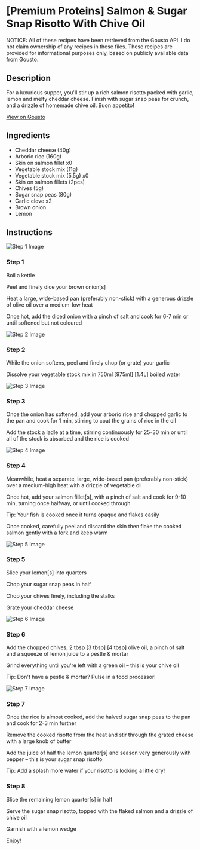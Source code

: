 # [Premium Proteins] Salmon & Sugar Snap Risotto With Chive Oil

NOTICE: All of these recipes have been retrieved from the Gousto API. I do not claim ownership of any recipes in these files. These recipes are provided for informational purposes only, based on publicly available data from Gousto.

## Description

For a luxurious supper, you'll stir up a rich salmon risotto packed with garlic, lemon and melty cheddar cheese. Finish with sugar snap peas for crunch, and a drizzle of homemade chive oil. Buon appetito!

[View on Gousto](https://www.gousto.co.uk/recipes/cookbook/premium-proteins-salmon-sugar-snap-risotto-with-chive-oil)

## Ingredients

- Cheddar cheese (40g)
- Arborio rice (160g)
- Skin on salmon fillet x0
- Vegetable stock mix (11g)
- Vegetable stock mix (5.5g) x0
- Skin on salmon fillets (2pcs)
- Chives (5g)
- Sugar snap peas (80g)
- Garlic clove x2
- Brown onion
- Lemon

## Instructions

![Step 1 Image](https://production-media.gousto.co.uk/cms/recipe-step-image/Step-1-1724395905473-x200.jpg)

### Step 1

Boil a kettle

Peel and finely dice your brown onion[s]

Heat a large, wide-based pan (preferably non-stick) with a generous drizzle of olive oil over a medium-low heat

Once hot, add the diced onion with a pinch of salt and cook for 6-7 min or until softened but not coloured

![Step 2 Image](https://production-media.gousto.co.uk/cms/recipe-step-image/Step-2-1724395909711-x200.jpg)

### Step 2

While the onion softens, peel and finely chop (or grate) your garlic

Dissolve your vegetable stock mix in 750ml <span class="text-purple">[975ml]</span> <span class="text-danger">[1.4L]</span> boiled water

![Step 3 Image](https://production-media.gousto.co.uk/cms/recipe-step-image/Step-3-1724395913786-x200.jpg)

### Step 3

Once the onion has softened, add your arborio rice and chopped garlic to the pan and cook for 1 min, stirring to coat the grains of rice in the oil

Add the stock a ladle at a time, stirring continuously for 25-30 min or until all of the stock is absorbed and the rice is cooked

![Step 4 Image](https://production-media.gousto.co.uk/cms/recipe-step-image/Step-4-1724395919226-x200.jpg)

### Step 4

Meanwhile, heat a separate, large, wide-based pan (preferably non-stick) over a medium-high heat with a drizzle of vegetable oil

Once hot, add your salmon fillet[s], with a pinch of salt and cook for 9-10 min, turning once halfway, or until cooked through

Tip: Your fish is cooked once it turns opaque and flakes easily

Once cooked, carefully peel and discard the skin then flake the cooked salmon gently with a fork and keep warm

![Step 5 Image](https://production-media.gousto.co.uk/cms/recipe-step-image/Step-5-1724395925416-x200.jpg)

### Step 5

Slice your lemon[s] into quarters

Chop your sugar snap peas in half

Chop your chives finely, including the stalks

Grate your cheddar cheese

![Step 6 Image](https://production-media.gousto.co.uk/cms/recipe-step-image/Step-6-1724395928967-x200.jpg)

### Step 6

Add the chopped chives, 2 tbsp <span class="text-purple">[3 tbsp]</span><span class="text-danger"> [4 tbsp]</span> olive oil, a pinch of salt and a squeeze of lemon juice to a pestle & mortar

Grind everything until you're left with a green oil – this is your chive oil

Tip: Don't have a pestle & mortar? Pulse in a food processor!

![Step 7 Image](https://production-media.gousto.co.uk/cms/recipe-step-image/Step-7-1724395932473-x200.jpg)

### Step 7

Once the rice is almost cooked, add the halved sugar snap peas to the pan and cook for 2-3 min further

Remove the cooked risotto from the heat and stir through the grated cheese with a large knob of butter

Add the juice of half the<span class="text-danger"> </span>lemon quarter[s] and season very generously with pepper – this is your sugar snap risotto

Tip: Add a splash more water if your risotto is looking a little dry!

### Step 8

Slice the remaining lemon quarter[s] in half

Serve the sugar snap risotto, topped with the flaked salmon and a drizzle of chive oil

Garnish with a lemon wedge

Enjoy!

